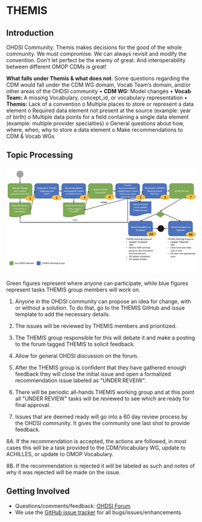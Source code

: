 # THEMIS

## Introduction
OHDSI Community: Themis makes decisions for the good of the whole community. We must compromise. We can always revisit and modify the convention. Don’t let perfect be the enemy of great. And interoperability between different OMOP CDMs is great! 


**What falls under Themis & what does not**. Some questions regarding the CDM would fall under the CDM WG domain, Vocab Team’s domain, and/or other areas of the OHDSI community 
•	**CDM WG:** Model changes 
•	**Vocab Team:** A missing Vocabulary, concept_id, or vocabulary representation 
•	**Themis:** Lack of a convention 
o	Multiple places to store or represent a data element 
o	Required data element not present at the source (example: year of birth) 
o	Multiple data points for a field containing a single data element (example: multiple provider specialties) 
o	General questions about how, where, when, why to store a data element 
o	Make recommendations to CDM & Vocab WGs 

## Topic Processing

![THEMIS Process Diagram](src/img/THEMIS_WG_Process_Diagram.jpg)

Green figures represent where anyone can participate, while blue figures represent tasks THEMIS group members will work on.

1. Anyone in the OHDSI community can propose an idea for change, with or without a solution.  To do that, go to the THEMIS GitHub and issue template to add the necessary details.

2. The issues will be reviewed by THEMIS members and prioritized.

3. The THEMIS group responsible for this will debate it and make a posting to the forum tagged THEMIS to solicit feedback.

4. Allow for general OHDSI discussion on the forum.

5. After the THEMIS group is confident that they have gathered enough feedback they will close the initial issue and open a formalized recommendation issue labeled as "UNDER REVEIW".

6. There will be periodic all-hands THEMIS working group and at this point all "UNDER REVIEW" tasks will be reviewed to see which are ready for final approval.

7. Issues that are deemed ready will go into a 60 day review process by the OHDSI community.  It gives the community one last shot to provide feedback.

8A. If the recommendation is accepted, the actions are followed, in most cases this will be a task provided to the CDM/Vocabulary WG, update to ACHILLES, or update to OMOP Vocabulary.

8B. If the recommendation is rejected it will be labeled as such and notes of why it was rejected will be made on the issue.

## Getting Involved 
* Questions/comments/feedback: <a href="http://forums.ohdsi.org/tags/themis">OHDSI Forum</a>
* We use the <a href="../../issues">GitHub issue tracker</a> for all bugs/issues/enhancements
